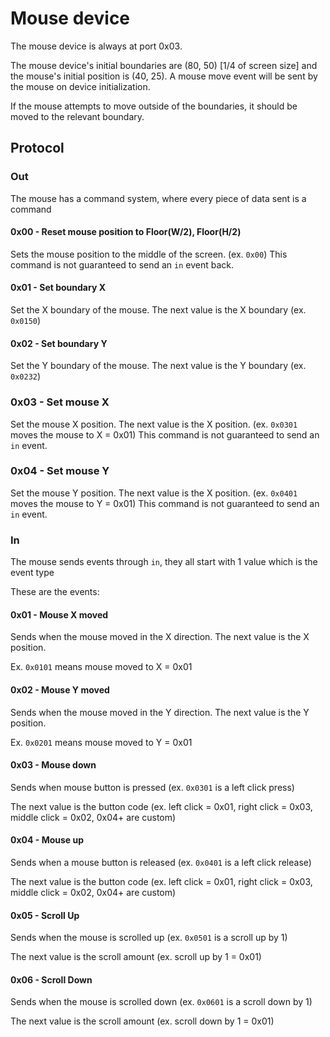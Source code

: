 # Mouse device

The mouse device is always at port 0x03.

The mouse device's initial boundaries are (80, 50) [1/4 of screen size] and the mouse's initial position is (40, 25). A mouse move event will be sent by the mouse on device initialization.

If the mouse attempts to move outside of the boundaries, it should be moved to the relevant boundary.

## Protocol

### Out

The mouse has a command system, where every piece of data sent is a command

#### 0x00 - Reset mouse position to Floor(W/2), Floor(H/2)

Sets the mouse position to the middle of the screen. (ex. `0x00`) This command is not guaranteed to send an `in` event back.

#### 0x01 - Set boundary X

Set the X boundary of the mouse. The next value is the X boundary (ex. `0x0150`)

#### 0x02 - Set boundary Y

Set the Y boundary of the mouse. The next value is the Y boundary (ex. `0x0232`)

### 0x03 - Set mouse X

Set the mouse X position. The next value is the X position. (ex. `0x0301` moves the mouse to X = 0x01) This command is not guaranteed to send an `in` event.

### 0x04 - Set mouse Y

Set the mouse Y position. The next value is the X position. (ex. `0x0401` moves the mouse to Y = 0x01) This command is not guaranteed to send an `in` event.

### In

The mouse sends events through `in`, they all start with 1 value which is the event type

These are the events:

#### 0x01 - Mouse X moved

Sends when the mouse moved in the X direction. The next value is the X position.

Ex. `0x0101` means mouse moved to X = 0x01

#### 0x02 - Mouse Y moved

Sends when the mouse moved in the Y direction. The next value is the Y position.

Ex. `0x0201` means mouse moved to Y = 0x01

#### 0x03 - Mouse down

Sends when mouse button is pressed (ex. `0x0301` is a left click press)

The next value is the button code (ex. left click = 0x01, right click = 0x03, middle click = 0x02, 0x04+ are custom)

#### 0x04 - Mouse up

Sends when a mouse button is released (ex. `0x0401` is a left click release)

The next value is the button code (ex. left click = 0x01, right click = 0x03, middle click = 0x02, 0x04+ are custom)

#### 0x05 - Scroll Up

Sends when the mouse is scrolled up (ex. `0x0501` is a scroll up by 1)

The next value is the scroll amount (ex. scroll up by 1 = 0x01)

#### 0x06 - Scroll Down

Sends when the mouse is scrolled down (ex. `0x0601` is a scroll down by 1)

The next value is the scroll amount (ex. scroll down by 1 = 0x01)

